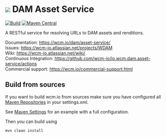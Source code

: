 <img src="https://wcm.io/images/favicon-16@2x.png"/> DAM Asset Service
======
[![Build](https://github.com/wcm-io/io.wcm.dam.asset-service/workflows/Build/badge.svg?branch=develop)](https://github.com/wcm-io/io.wcm.dam.asset-service/actions?query=workflow%3ABuild+branch%3Adevelop)
[![Maven Central](https://maven-badges.herokuapp.com/maven-central/io.wcm/io.wcm.dam.asset-service/badge.svg)](https://maven-badges.herokuapp.com/maven-central/io.wcm/io.wcm.dam.asset-service)

A RESTful service for resolving URLs to DAM assets and renditions.

Documentation: https://wcm.io/dam/asset-service/<br/>
Issues: https://wcm-io.atlassian.net/projects/WDAM<br/>
Wiki: https://wcm-io.atlassian.net/wiki/<br/>
Continuous Integration: https://github.com/wcm-io/io.wcm.dam.asset-service/actions<br/>
Commercial support: https://wcm.io/commercial-support.html


## Build from sources

If you want to build wcm.io from sources make sure you have configured all [Maven Repositories](https://wcm.io/maven.html) in your settings.xml.

See [Maven Settings](https://github.com/wcm-io/io.wcm.dam.asset-service/blob/develop/.maven-settings.xml) for an example with a full configuration.

Then you can build using

```
mvn clean install
```
